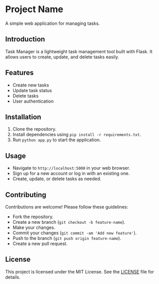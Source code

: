 # Project Name

A simple web application for managing tasks.

## Introduction

Task Manager is a lightweight task management tool built with Flask. It allows users to create, update, and delete tasks easily.

## Features

- Create new tasks
- Update task status
- Delete tasks
- User authentication

## Installation

1. Clone the repository.
2. Install dependencies using `pip install -r requirements.txt`.
3. Run `python app.py` to start the application.

## Usage

- Navigate to `http://localhost:5000` in your web browser.
- Sign up for a new account or log in with an existing one.
- Create, update, or delete tasks as needed.

## Contributing

Contributions are welcome! Please follow these guidelines:

- Fork the repository.
- Create a new branch (`git checkout -b feature-name`).
- Make your changes.
- Commit your changes (`git commit -am 'Add new feature'`).
- Push to the branch (`git push origin feature-name`).
- Create a new pull request.

## License

This project is licensed under the MIT License. See the [LICENSE](LICENSE) file for details.
